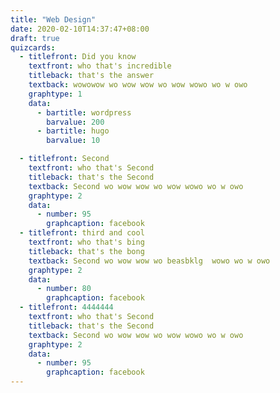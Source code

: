 ```yaml
---
title: "Web Design"
date: 2020-02-10T14:37:47+08:00
draft: true
quizcards:
  - titlefront: Did you know
    textfront: who that's incredible
    titleback: that's the answer
    textback: wowowow wo wow wow wo wow wowo wo w owo 
    graphtype: 1
    data:
      - bartitle: wordpress
        barvalue: 200
      - bartitle: hugo
        barvalue: 10

  - titlefront: Second
    textfront: who that's Second
    titleback: that's the Second
    textback: Second wo wow wow wo wow wowo wo w owo 
    graphtype: 2
    data:
      - number: 95
        graphcaption: facebook
  - titlefront: third and cool
    textfront: who that's bing
    titleback: that's the bong
    textback: Second wo wow wow wo beasbklg  wowo wo w owo 
    graphtype: 2
    data:
      - number: 80
        graphcaption: facebook
  - titlefront: 4444444
    textfront: who that's Second
    titleback: that's the Second
    textback: Second wo wow wow wo wow wowo wo w owo 
    graphtype: 2
    data:
      - number: 95
        graphcaption: facebook
---
```

